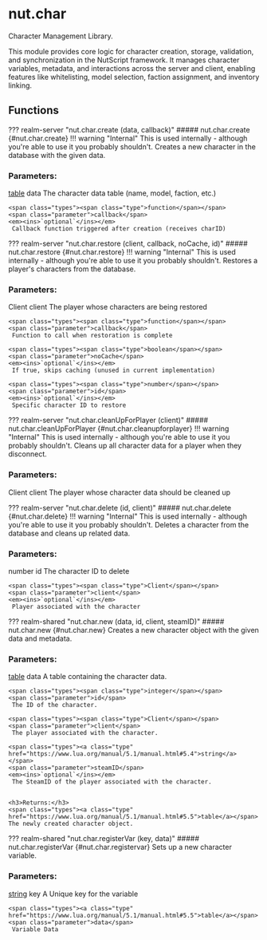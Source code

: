 # nut.char
Character Management Library.


This module provides core logic for character creation, storage, validation, and synchronization
in the NutScript framework. It manages character variables, metadata, and interactions across
the server and client, enabling features like whitelisting, model selection, faction assignment,
and inventory linking.
## Functions
??? realm-server "<a id=nut.char.create></a>nut.char.create (data, callback)"
    ##### nut.char.create {#nut.char.create}
    !!! warning "Internal"
        This is used internally - although you're able to use it you probably shouldn't.
    Creates a new character in the database with the given data.
    <h3>Parameters:</h3>
    <span class="types"><a class="type" href="https://www.lua.org/manual/5.1/manual.html#5.5">table</a></span>
    <span class="parameter">data</span>
     The character data table (name, model, faction, etc.)

    <span class="types"><span class="type">function</span></span>
    <span class="parameter">callback</span>
    <em><ins>`optional`</ins></em>
     Callback function triggered after creation (receives charID)



??? realm-server "<a id=nut.char.restore></a>nut.char.restore (client, callback, noCache, id)"
    ##### nut.char.restore {#nut.char.restore}
    !!! warning "Internal"
        This is used internally - although you're able to use it you probably shouldn't.
    Restores a player's characters from the database.
    <h3>Parameters:</h3>
    <span class="types"><span class="type">Client</span></span>
    <span class="parameter">client</span>
     The player whose characters are being restored

    <span class="types"><span class="type">function</span></span>
    <span class="parameter">callback</span>
     Function to call when restoration is complete

    <span class="types"><span class="type">boolean</span></span>
    <span class="parameter">noCache</span>
    <em><ins>`optional`</ins></em>
     If true, skips caching (unused in current implementation)

    <span class="types"><span class="type">number</span></span>
    <span class="parameter">id</span>
    <em><ins>`optional`</ins></em>
     Specific character ID to restore



??? realm-server "<a id=nut.char.cleanUpForPlayer></a>nut.char.cleanUpForPlayer (client)"
    ##### nut.char.cleanUpForPlayer {#nut.char.cleanupforplayer}
    !!! warning "Internal"
        This is used internally - although you're able to use it you probably shouldn't.
    Cleans up all character data for a player when they disconnect.
    <h3>Parameters:</h3>
    <span class="types"><span class="type">Client</span></span>
    <span class="parameter">client</span>
     The player whose character data should be cleaned up



??? realm-server "<a id=nut.char.delete></a>nut.char.delete (id, client)"
    ##### nut.char.delete {#nut.char.delete}
    !!! warning "Internal"
        This is used internally - although you're able to use it you probably shouldn't.
    Deletes a character from the database and cleans up related data.
    <h3>Parameters:</h3>
    <span class="types"><span class="type">number</span></span>
    <span class="parameter">id</span>
     The character ID to delete

    <span class="types"><span class="type">Client</span></span>
    <span class="parameter">client</span>
    <em><ins>`optional`</ins></em>
     Player associated with the character



??? realm-shared "<a id=nut.char.new></a>nut.char.new (data, id, client, steamID)"
    ##### nut.char.new {#nut.char.new}
    Creates a new character object with the given data and metadata.
    <h3>Parameters:</h3>
    <span class="types"><a class="type" href="https://www.lua.org/manual/5.1/manual.html#5.5">table</a></span>
    <span class="parameter">data</span>
     A table containing the character data.

    <span class="types"><span class="type">integer</span></span>
    <span class="parameter">id</span>
     The ID of the character.

    <span class="types"><span class="type">Client</span></span>
    <span class="parameter">client</span>
     The player associated with the character.

    <span class="types"><a class="type" href="https://www.lua.org/manual/5.1/manual.html#5.4">string</a></span>
    <span class="parameter">steamID</span>
    <em><ins>`optional`</ins></em>
     The SteamID of the player associated with the character.


    <h3>Returns:</h3>
    <span class="types"><a class="type" href="https://www.lua.org/manual/5.1/manual.html#5.5">table</a></span>
    The newly created character object.



??? realm-shared "<a id=nut.char.registerVar></a>nut.char.registerVar (key, data)"
    ##### nut.char.registerVar {#nut.char.registervar}
    Sets up a new character variable.
    <h3>Parameters:</h3>
    <span class="types"><a class="type" href="https://www.lua.org/manual/5.1/manual.html#5.4">string</a></span>
    <span class="parameter">key</span>
     A Unique key for the variable

    <span class="types"><a class="type" href="https://www.lua.org/manual/5.1/manual.html#5.5">table</a></span>
    <span class="parameter">data</span>
     Variable Data



